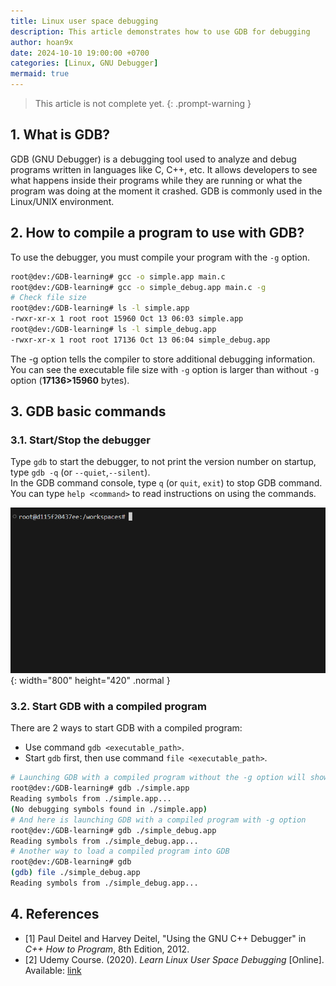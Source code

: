 ```yaml
---
title: Linux user space debugging
description: This article demonstrates how to use GDB for debugging
author: hoan9x
date: 2024-10-10 19:00:00 +0700
categories: [Linux, GNU Debugger]
mermaid: true
---
```


> This article is not complete yet.
{: .prompt-warning }

## 1. What is GDB?

GDB (GNU Debugger) is a debugging tool used to analyze and debug programs written in languages like C, C++, etc. It allows developers to see what happens inside their programs while they are running or what the program was doing at the moment it crashed. GDB is commonly used in the Linux/UNIX environment.

## 2. How to compile a program to use with GDB?

To use the debugger, you must compile your program with the `-g` option.

```bash
root@dev:/GDB-learning# gcc -o simple.app main.c
root@dev:/GDB-learning# gcc -o simple_debug.app main.c -g
# Check file size
root@dev:/GDB-learning# ls -l simple.app 
-rwxr-xr-x 1 root root 15960 Oct 13 06:03 simple.app
root@dev:/GDB-learning# ls -l simple_debug.app 
-rwxr-xr-x 1 root root 17136 Oct 13 06:04 simple_debug.app
```

The -g option tells the compiler to store additional debugging information. You can see the executable file size with `-g` option is larger than without `-g` option (**17136>15960** bytes).

## 3. GDB basic commands

### 3.1. Start/Stop the debugger

Type `gdb` to start the debugger, to not print the version number on startup, type `gdb -q` (or `--quiet`,`--silent`).<br>
In the GDB command console, type `q` (or `quit`, `exit`) to stop GDB command.<br>
You can type `help <command>` to read instructions on using the commands.

![Desktop View][img_1]{: width="800" height="420" .normal }

### 3.2. Start GDB with a compiled program

There are 2 ways to start GDB with a compiled program:
- Use command `gdb <executable_path>`.
- Start `gdb` first, then use command `file <executable_path>`.

```bash
# Launching GDB with a compiled program without the -g option will show an error
root@dev:/GDB-learning# gdb ./simple.app 
Reading symbols from ./simple.app...
(No debugging symbols found in ./simple.app)
# And here is launching GDB with a compiled program with -g option
root@dev:/GDB-learning# gdb ./simple_debug.app 
Reading symbols from ./simple_debug.app...
# Another way to load a compiled program into GDB
root@dev:/GDB-learning# gdb
(gdb) file ./simple_debug.app 
Reading symbols from ./simple_debug.app...
```

## 4. References

- [1] Paul Deitel and Harvey Deitel, "Using the GNU C++ Debugger" in *C++ How to Program*, 8th Edition, 2012.
- [2] Udemy Course. (2020). *Learn Linux User Space Debugging* [Online]. Available: [link](https://www.udemy.com/course/learn-linux-user-space-debugging/)

[//]: # (----------SCOPE OF DECLARATION OF LIST OF IMAGES USED IN POST----------)
[img_1]: /assets/img/2024-10-Linux-user-space-debugging/01_start_stop_gdb.gif "Start/Stop GDB"
